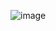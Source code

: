 ![image](https://user-images.githubusercontent.com/43926105/135443984-89cc18d8-f432-4d83-a81d-d5d7389c2407.png)
